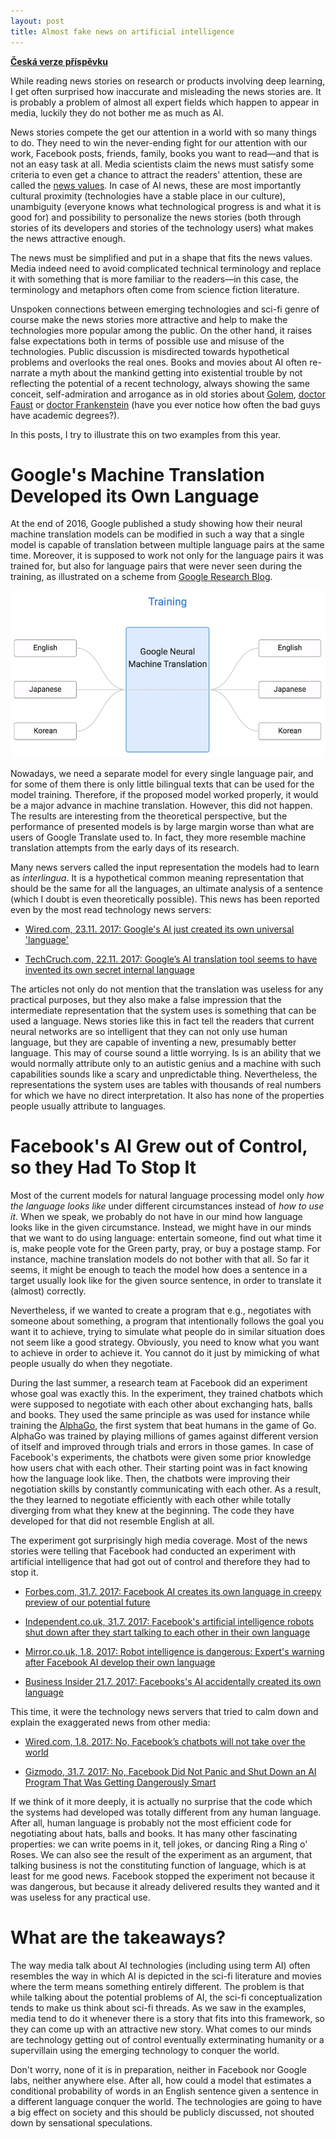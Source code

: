 ```yaml
---
layout: post
title: Almost fake news on artificial intelligence
---
```


__[Česká verze příspěvku](/2017/05/29/Fake-news-o-AI.html)__

While reading news stories on research or products involving deep learning, I
get often surprised how inaccurate and misleading the news stories are. It is
probably a problem of almost all expert fields which happen to appear in media,
luckily they do not bother me as much as AI.

News stories compete the get our attention in a world with so many things to
do. They need to win the never-ending fight for our attention with our work,
Facebook posts, friends, family, books you want to read—and that is not an easy
task at all. Media scientists claim the news must satisfy some criteria to even
get a chance to attract the readers' attention, these are called the [news
values](https://en.wikipedia.org/wiki/News_values). In case of AI news, these
are most importantly cultural proximity (technologies have a stable place in
our culture), unambiguity (everyone knows what technological progress is and
what it is good for) and possibility to personalize the news stories (both
through stories of its developers and stories of the technology users) what
makes the news attractive enough.

The news must be simplified and put in a shape that fits the news values. Media
indeed need to avoid complicated technical terminology and replace it with
something that is more familiar to the readers—in this case, the terminology and
metaphors often come from science fiction literature.

Unspoken connections between emerging technologies and sci-fi genre of course
make the news stories more attractive and help to make the technologies more
popular among the public. On the other hand, it raises false expectations both
in terms of possible use and misuse of the technologies. Public discussion is
misdirected towards hypothetical problems and overlooks the real ones. Books
and movies about AI often re-narrate a myth about the mankind getting into
existential trouble by not reflecting the potential of a recent technology,
always showing the same conceit, self-admiration and arrogance as in old
stories about [Golem](https://en.wikipedia.org/wiki/Golem), [doctor
Faust](https://en.wikipedia.org/wiki/Faust) or [doctor
Frankenstein](https://en.wikipedia.org/wiki/Frankenstein) (have you ever notice
how often the bad guys have academic degrees?).

In this posts, I try to illustrate this on two examples from this year.

# Google's Machine Translation Developed its Own Language

At the end of 2016, Google published a study showing how their neural machine
translation models can be modified in such a way that a single model is capable
of translation between multiple language pairs at the same time. Moreover, it is
supposed to work not only for the language pairs it was trained for, but also
for language pairs that were never seen during the training, as illustrated on a
scheme from [Google Research
Blog](https://research.googleblog.com/2016/11/zero-shot-translation-with-googles.html).

![Google's Zero-Shot Translation](/assets/google_zero_shot.gif)

Nowadays, we need a separate model for every single language pair, and for some
of them there is only little bilingual texts that can be used for the model
training. Therefore, if the proposed model worked properly, it would be a major
advance in machine translation. However, this did not happen. The results are
interesting from the theoretical perspective, but the performance of presented
models is by large margin worse than what are users of Google Translate used to.
In fact, they more resemble machine translation attempts from the early days of
its research.

Many news servers called the input representation the models had to learn as
_interlingua_. It is a hypothetical common meaning representation that should be
the same for all the languages, an ultimate analysis of a sentence (which I
doubt is even theoretically possible). This news has been reported even by the
most read technology news servers:

* [Wired.com, 23.11. 2017: Google's AI just created its own universal
  'language'](http://www.wired.co.uk/article/google-ai-language-create)

* [TechCruch.com, 22.11. 2017: Google’s AI translation tool seems to have
  invented its own secret internal
  language](https://techcrunch.com/2016/11/22/googles-ai-translation-tool-seems-to-have-invented-its-own-secret-internal-language/)

The articles not only do not mention that the translation was useless for any
practical purposes, but they also make a false impression that the intermediate
representation that the system uses is something that can be used a language.
News stories like this in fact tell the readers that current neural networks are
so intelligent that they can not only use human language, but they are capable
of inventing a new, presumably better language. This may of course sound a
little worrying. Is is an ability that we would normally attribute only to an
autistic genius and a machine with such capabilities sounds like a scary and
unpredictable thing. Nevertheless, the representations the system uses are
tables with thousands of real numbers for which we have no direct
interpretation. It also has none of the properties people usually attribute to
languages.

# Facebook's AI Grew out of Control, so they Had To Stop It

Most of the current models for natural language processing model only _how the
language looks like_ under different circumstances instead of _how to use it_.
When we speak, we probably do not have in our mind how language looks like in
the given circumstance. Instead, we might have in our minds that we want to do
using language: entertain someone, find out what time it is, make people vote
for the Green party, pray, or buy a postage stamp. For instance, machine
translation models do not bother with that all. So far it seems, it might be
enough to teach the model how does a sentence in a target usually look like for
the given source sentence, in order to translate it (almost) correctly.

Nevertheless, if we wanted to create a program that e.g., negotiates with
someone about something, a program that intentionally follows the goal you want
it to achieve, trying to simulate what people do in similar situation does not
seem like a good strategy. Obviously, you need to know what you want to achieve
in order to achieve it. You cannot do it just by mimicking of what people
usually do when they negotiate.

During the last summer, a research team at Facebook did an experiment whose goal
was exactly this. In the experiment, they trained chatbots which were supposed
to negotiate with each other about exchanging hats, balls and books. They used
the same principle as was used for instance while training the
[AlphaGo](https://en.wikipedia.org/wiki/AlphaGo), the first system that beat
humans in the game of Go. AlphaGo was trained by playing millions of games
against different version of itself and improved through trials and errors in
those games. In case of Facebook's experiments, the chatbots were given some
prior knowledge how users chat with each other. Their starting point was in fact
knowing how the language look like. Then, the chatbots were improving their
negotiation skills by constantly communicating with each other. As a result, the
they learned to negotiate efficiently with each other while totally diverging
from what they knew at the beginning. The code they have developed for that did
not resemble English at all.

The experiment got surprisingly high media coverage. Most of the news stories
were telling that Facebook had conducted an experiment with artificial
intelligence that had got out of control and therefore they had to stop it.

* [Forbes.com, 31.7. 2017: Facebook AI creates its own language in creepy preview of our potential future](https://www.forbes.com/sites/tonybradley/2017/07/31/facebook-ai-creates-its-own-language-in-creepy-preview-of-our-potential-future)

* [Independent.co.uk, 31.7. 2017: Facebook's artificial intelligence robots shut down after they start talking to each other in their own language](http://www.independent.co.uk/life-style/gadgets-and-tech/news/facebook-artificial-intelligence-ai-chatbot-new-language-research-openai-google-a7869706.html)

* [Mirror.co.uk, 1.8. 2017: Robot intelligence is dangerous: Expert's warning after Facebook AI develop their own language](http://www.mirror.co.uk/tech/robot-intelligence-dangerous-experts-warning-10908711)

* [Business Insider 21.7. 2017: Facebooks's AI accidentally created its own language](http://uk.businessinsider.com/facebook-chat-bots-created-their-own-language-2017-6?r=US&IR=T)

This time, it were the technology news servers that tried to calm down and
explain the exaggerated news from other media:

* [Wired.com, 1.8. 2017: No, Facebook’s chatbots will not take over the world](https://www.wired.com/story/facebooks-chatbots-will-not-take-over-the-world/)

* [Gizmodo, 31.7. 2017: No, Facebook Did Not Panic and Shut Down an AI Program That Was Getting Dangerously Smart](https://gizmodo.com/no-facebook-did-not-panic-and-shut-down-an-ai-program-1797414922)

If we think of it more deeply, it is actually no surprise that the code which
the systems had developed was totally different from any human language. After
all, human language is probably not the most efficient code for negotiating
about hats, balls and books. It has many other fascinating properties: we can
write poems in it, tell jokes, or dancing Ring a Ring o' Roses. We can also see
the result of the experiment as an argument, that talking business is not the
constituting function of language, which is at least for me good news. Facebook
stopped the experiment not because it was dangerous, but because it already
delivered results they wanted and it was useless for any practical use.

# What are the takeaways?

The way media talk about AI technologies (including using term AI) often
resembles the way in which AI is depicted in the sci-fi literature and movies
where the term means something entirely different. The problem is that while
talking about the potential problems of AI, the sci-fi conceptualization tends
to make us think about sci-fi threads. As we saw in the examples, media tend to
do it whenever there is a story that fits into this framework, so they can come
up with an attractive new story. What comes to our minds are technology getting
out of control eventually exterminating humanity or a supervillain using the
emerging technology to conquer the world.

Don't worry, none of it is in preparation, neither in Facebook nor Google labs,
neither anywhere else. After all, how could a model that estimates a conditional
probability of words in an English sentence given a sentence in a different
language conquer the world. The technologies are going to have a big effect on
society and this should be publicly discussed, not shouted down by sensational
speculations.
